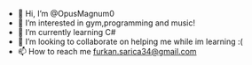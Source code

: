 - 👋 Hi, I’m @OpusMagnum0
- 👀 I’m interested in gym,programming and music!
- 🌱 I’m currently learning C#
- 💞️ I’m looking to collaborate on helping me while im learning :(
- 📫 How to reach me furkan.sarica34@gmail.com

<!---
OpusMagnum0/OpusMagnum0 is a ✨ special ✨ repository because its `README.md` (this file) appears on your GitHub profile.
You can click the Preview link to take a look at your changes.
--->
